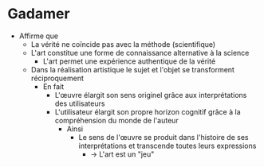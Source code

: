 # Gadamer
- Affirme que
  - La vérité ne coïncide pas avec la méthode (scientifique)
  - L'art constitue une forme de connaissance alternative à la science
    - L'art permet une expérience authentique de la vérité
  - Dans la réalisation artistique le sujet et l'objet se transforment réciproquement
    - En fait
      - L'œuvre élargit son sens originel grâce aux interprétations des utilisateurs
      - L'utilisateur élargit son propre horizon cognitif grâce à la compréhension du monde de l'auteur
        - Ainsi
          - Le sens de l'œuvre se produit dans l'histoire de ses interprétations et transcende toutes leurs expressions 
            - → L'art est un "jeu"         
